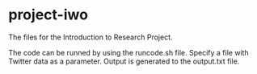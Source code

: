 # project-iwo
The files for the Introduction to Research Project. 

The code can be runned by using the runcode.sh file. Specify a file with Twitter data as a parameter. Output is generated to the output.txt file. 
